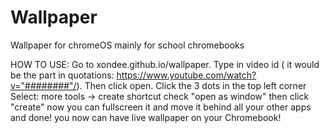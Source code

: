 # Wallpaper
Wallpaper for chromeOS
mainly for school chromebooks

HOW TO USE:
Go to xondee.github.io/wallpaper.
Type in video id ( it would be the part in quotations: https://www.youtube.com/watch?v="########"/).
Then click open.
Click the 3 dots in the top left corner
Select: more tools -> create shortcut
check "open as window" then click "create"
now you can fullscreen it and move it behind all your other apps
and done! you now can have live wallpaper on your Chromebook!

